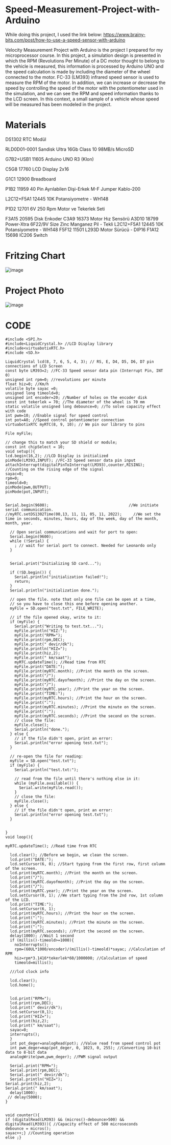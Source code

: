 # Speed-Measurement-Project-with-Arduino

While doing this project, I used the link below:
https://www.brainy-bits.com/post/how-to-use-a-speed-sensor-with-arduino

Velocity Measurement Project with Arduino is the project I prepared for my microprocessor course. In this project, a simulation design is presented in which the RPM (Revolutions Per Minute) of a DC motor thought to belong to the vehicle is measured, this information is processed by Arduino UNO and the speed calculation is made by including the diameter of the wheel connected to the motor. FC-33 (LM393) infrared speed sensor is used to measure the RPM of the motor. In addition, we can increase or decrease the speed by controlling the speed of the motor with the potentiometer used in the simulation, and we can see the RPM and speed information thanks to the LCD screen. In this context, a small sample of a vehicle whose speed will be measured has been modeled in the project.

# Materials

DS1302 RTC Modül

RLD0D01-0001 Sandisk Ultra 16Gb Class 10 98MB/s MicroSD

G7B2+USB1 11605 Arduino UNO R3 (Klon)

C5G8 17760 LCD Display 2x16

G1C1 12900 Breadboard

P1B2 11959 40 Pin Ayrılabilen Dişi-Erkek M-F Jumper Kablo-200

L2C12+F5A1 12445 10K Potansiyometre - WH148

P1D2 12701 6V 250 Rpm Motor ve Tekerlek Seti

F3A15 20595 Disk Enkoder
C3A9 16373 Motor Hız Sensörü
A3D10 18799 Power-Xtra 6F22/9V Size Zinc Manganez Pil - Tekli
L2C12+F5A1 12445 10K Potansiyometre - WH148
F5F12 11501 L293D Motor Sürücü - DIP16
F1A12 15698 IC206 Switch

# Fritzing Chart
![image](https://user-images.githubusercontent.com/73853133/215053175-a5cbf6e8-91f5-4a29-a8a9-e4093af0ed2a.png)

# Project Photo
![image](https://user-images.githubusercontent.com/73853133/215053140-93f49b47-be41-4f4b-acc2-39394e3d32d2.png)

# CODE

```
#include <SPI.h>
#include<LiquidCrystal.h> //LCD Display library
#include<virtuabotixRTC.h>
#include <SD.h>
```
```
LiquidCrystal lcd(8, 7, 6, 5, 4, 3); // RS, E, D4, D5, D6, D7 pin connections of LCD Screen
const byte LM393=2; //FC-33 Speed sensor data pin (Interrupt Pin, INT 0)
unsigned int rpm=0; //revolutions per minute
float hiz=0; //Km/h
volatile byte sayac =0;
unsigned long timeold=0;
unsigned int encoder=20; //Number of holes on the encoder disk
const int tekerlek = 70; //The diameter of the wheel is 70 mm
static volatile unsigned long debounce=0; //To solve capacity effect with code
int pwm=10; //Enable signal for speed control
int pot=A0; //Speed control potentiometer connection
virtuabotixRTC myRTC(8, 9, 10); // We pin our library to pins

File myFile;

// change this to match your SD shield or module;
const int chipSelect = 10;
void setup(){
lcd.begin(16,2); //LCD Display is initialized
pinMode(LM393,INPUT); //FC-33 Speed sensor data pin input
attachInterrupt(digitalPinToInterrupt(LM393),counter,RISING); //Counting on the rising edge of the signal
sayac=0;
rpm=0;
timeold=0;
pinMode(pwm,OUTPUT);
pinMode(pot,INPUT);


Serial.begin(9600);                                   //We initiate serial communication.
//myRTC.setDS1302Time(00,13, 11, 11, 05, 11, 2022);     //We set the time in seconds, minutes, hours, day of the week, day of the month, month, year.

  // Open serial communications and wait for port to open:
  Serial.begin(9600);
  while (!Serial) {
    ; // wait for serial port to connect. Needed for Leonardo only
  }


  Serial.print("Initializing SD card...");

  if (!SD.begin()) {
    Serial.println("initialization failed!");
    return;
  }
  Serial.println("initialization done.");

  // open the file. note that only one file can be open at a time,
  // so you have to close this one before opening another.
  myFile = SD.open("test.txt", FILE_WRITE);

  // if the file opened okay, write to it:
  if (myFile) {
    Serial.print("Writing to test.txt...");
    myFile.println("HIZ:");
    myFile.print("RPM=");
    myFile.print(rpm,DEC);
    myFile.print(" devir/dk");
    myFile.println("HIZ=");
    myFile.print(hiz,2);
    myFile.print(" km/saat");
    myRTC.updateTime(); //Read time from RTC
    myFile.print("DATE:");
    myFile.print(myRTC.month); //Print the month on the screen.
    myFile.print("/");
    myFile.print(myRTC.dayofmonth); //Print the day on the screen.
    myFile.print("/");
    myFile.print(myRTC.year); //Print the year on the screen.
    myFile.print("TIME:");
    myFile.print(myRTC.hours); //Print the hour on the screen.
    myFile.print(":");
    myFile.print(myRTC.minutes); //Print the minute on the screen.   
    myFile.print(":");
    myFile.print(myRTC.seconds); //Print the second on the screen.
    // close the file:
    myFile.close();
    Serial.println("done.");
  } else {
    // if the file didn't open, print an error:
    Serial.println("error opening test.txt");
  }

  // re-open the file for reading:
  myFile = SD.open("test.txt");
  if (myFile) {
    Serial.println("test.txt:");

    // read from the file until there's nothing else in it:
    while (myFile.available()) {
      Serial.write(myFile.read());
    }
    // close the file:
    myFile.close();
  } else {
    // if the file didn't open, print an error:
    Serial.println("error opening test.txt");
  }


}
void loop(){

myRTC.updateTime(); //Read time from RTC

  lcd.clear(); //Before we begin, we clean the screen.
  lcd.print("DATE:");
  lcd.setCursor(6, 0); //Start typing from the first row, first column of the screen.
  lcd.print(myRTC.month); //Print the month on the screen.
  lcd.print("/");
  lcd.print(myRTC.dayofmonth); //Print the day on the screen.
  lcd.print("/");
  lcd.print(myRTC.year); //Print the year on the screen.
  lcd.setCursor(0, 1); //We start typing from the 2nd row, 1st column of the LCD.
  lcd.print("TIME:");
  lcd.setCursor(6, 1); 
  lcd.print(myRTC.hours); //Print the hour on the screen.
  lcd.print(":");
  lcd.print(myRTC.minutes); //Print the minute on the screen.
  lcd.print(":");
  lcd.print(myRTC.seconds); //Print the second on the screen.
  delay(1000); //Wait 1 second
  if (millis()-timeold>=1000){
    noInterrupts();
    rpm=(60UL*1000/encoder)/(millis()-timeold)*sayac; //Calculation of RPM
    hiz=rpm*3.1416*tekerlek*60/1000000; //Calculation of speed
    timeold=millis();
```
```
  ///lcd clock info
  
  lcd.clear();
  lcd.home();
  
  
  lcd.print("RPM=");
  lcd.print(rpm,DEC);
  lcd.print(" devir/dk");
  lcd.setCursor(0,1);
  lcd.print("HIZ=");
  lcd.print(hiz,2);
  lcd.print(" km/saat");
  sayac=0;
  interrupts();
  }
  int pot_deger=analogRead(pot); //Value read from speed control pot
  int pwm_deger=map(pot_deger, 0, 1023, 0, 255); //Converting 10-bit data to 8-bit data
  analogWrite(pwm,pwm_deger); //PWM signal output

  Serial.print("RPM=");
  Serial.print(rpm,DEC);
  Serial.print(" devir/dk");
  Serial.println("HIZ=");
Serial.print(hiz,2);
Serial.print(" km/saat");
  delay(1000);
 // delay(5000);
}

  
void counter(){
if (digitalRead(LM393) && (micros()-debounce>500) && digitalRead(LM393)){ //Capacity effect of 500 microseconds
debounce = micros();
sayac++;} //Counting operation
else ;}
```
